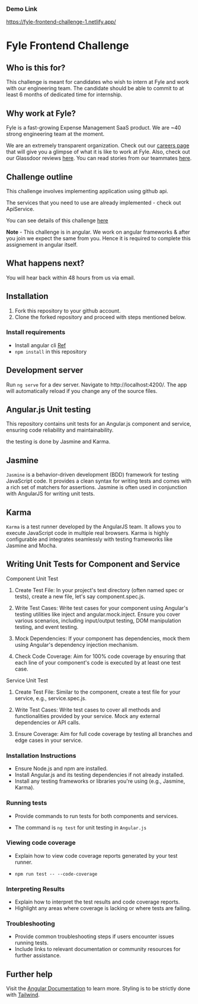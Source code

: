 ### Demo Link

https://fyle-frontend-challenge-1.netlify.app/

# Fyle Frontend Challenge

## Who is this for?

This challenge is meant for candidates who wish to intern at Fyle and work with our engineering team. The candidate should be able to commit to at least 6 months of dedicated time for internship.

## Why work at Fyle?

Fyle is a fast-growing Expense Management SaaS product. We are ~40 strong engineering team at the moment. 

We are an extremely transparent organization. Check out our [careers page](https://careers.fylehq.com) that will give you a glimpse of what it is like to work at Fyle. Also, check out our Glassdoor reviews [here](https://www.glassdoor.co.in/Reviews/Fyle-Reviews-E1723235.htm). You can read stories from our teammates [here](https://stories.fylehq.com).

## Challenge outline

This challenge involves implementing application using github api. 

The services that you need to use are already implemented - check out ApiService.

You can see details of this challenge [here](https://fyleuniverse.notion.site/fyleuniverse/Fyle-Frontend-development-challenge-cb5085e5e0864e769e7b98c694400aaa)

__Note__ - This challenge is in angular. We work on angular frameworks & after you join we expect the same from you. Hence it is required to complete this assignement in angular itself.

## What happens next?

You will hear back within 48 hours from us via email.

## Installation

1. Fork this repository to your github account.
2. Clone the forked repository and proceed with steps mentioned below.

### Install requirements
* Install angular cli [Ref](https://angular.io/cli)
* `npm install` in this repository 

## Development server

Run `ng serve` for a dev server. Navigate to http://localhost:4200/. The app will automatically reload if you change any of the source files.

## Angular.js Unit testing 

This repository contains unit tests for an Angular.js component and service, ensuring code reliability and maintainability. 

the testing is done by Jasmine and Karma.

## Jasmine 

`Jasmine` is a behavior-driven development (BDD) framework for testing JavaScript code. It provides a clean syntax for writing tests and comes with a rich set of matchers for assertions. Jasmine is often used in conjunction with AngularJS for writing unit tests.

## Karma 

`Karma` is a test runner developed by the AngularJS team. It allows you to execute JavaScript code in multiple real browsers. Karma is highly configurable and integrates seamlessly with testing frameworks like Jasmine and Mocha.

## Writing Unit Tests for Component and Service
 Component Unit Test 
1. Create Test File: In your project's test directory (often named spec or tests), create a new file, let's say component.spec.js.

2. Write Test Cases: Write test cases for your component using Angular's testing utilities like inject and angular.mock.inject. Ensure you cover various scenarios, 
   including input/output testing, DOM manipulation testing, and event testing.

3. Mock Dependencies: If your component has dependencies, mock them using Angular's dependency injection mechanism.

4. Check Code Coverage: Aim for 100% code coverage by ensuring that each line of your component's code is executed by at least one test case.

Service Unit Test

1. Create Test File: Similar to the component, create a test file for your service, e.g., service.spec.js.

2. Write Test Cases: Write test cases to cover all methods and functionalities provided by your service. Mock any external dependencies or API calls.

3. Ensure Coverage: Aim for full code coverage by testing all branches and edge cases in your service.

### Installation Instructions
* Ensure Node.js and npm are installed.
* Install Angular.js and its testing dependencies if not already installed.
* Install any testing frameworks or libraries you're using (e.g., Jasmine, Karma).

### Running tests
  
* Provide commands to run tests for both components and services.

* The command is `ng test` for unit testing in `Angular.js`

### Viewing code coverage
  
* Explain how to view code coverage reports generated by your test runner.

* `npm run test -- --code-coverage`
### Interpreting Results
* Explain how to interpret the test results and code coverage reports.
* Highlight any areas where coverage is lacking or where tests are failing.

### Troubleshooting
* Provide common troubleshooting steps if users encounter issues running tests.
* Include links to relevant documentation or community resources for further assistance.
## Further help

Visit the [Angular Documentation](https://angular.io/guide/styleguide) to learn more.
Styling is to be strictly done with [Tailwind](https://tailwindcss.com/docs/installation).
